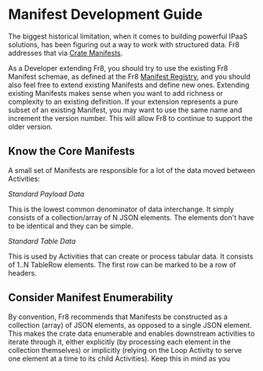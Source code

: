 Manifest Development Guide
=========================

The biggest historical limitation, when it comes to building powerful IPaaS solutions, has been figuring out a way to work with structured data. Fr8 addresses 
that via [Crate Manifests](https://github.com/Fr8org/Fr8Core/blob/docs5/Docs/ForDevelopers/Objects/CratesManifest.md).

As a Developer extending Fr8, you should try to use the existing Fr8 Manifest schemae, as defined at the Fr8 [Manifest Registry](https://fr8.co/dashboard/manifest_registry), and you should also feel free to extend existing Manifests and define new ones. Extending existing Manifests makes sense when you want to add richness or complexity to an existing definition. If your extension represents a pure subset of an existing Manifest, you may want to use the same name and increment the version number. This will allow Fr8 to continue to support the older version. 

Know the Core Manifests
--------------------------
A small set of Manifests are responsible for a lot of the data moved between Activities:

*Standard Payload Data*

This is the lowest common denominator of data interchange. It simply consists of a collection/array of N JSON elements. The elements don't have to be identical and they can be simple. 

*Standard Table Data*

This is used by Activities that can create or process tabular data. It consists of 1..N TableRow elements. The first row can be marked to be a row of headers.


Consider Manifest Enumerability
---------------------------------
By convention, Fr8 recommends that Manifests be constructed as a collection (array) of JSON elements, as opposed to a single JSON element.
This makes the crate data enumerable and enables downstream activities to iterate through it, either explicitly 
(by processing each element in the collection themselves) or implicitly (relying on the Loop Activity to serve one element 
at a time to its child Activities). Keep this in mind as you 
